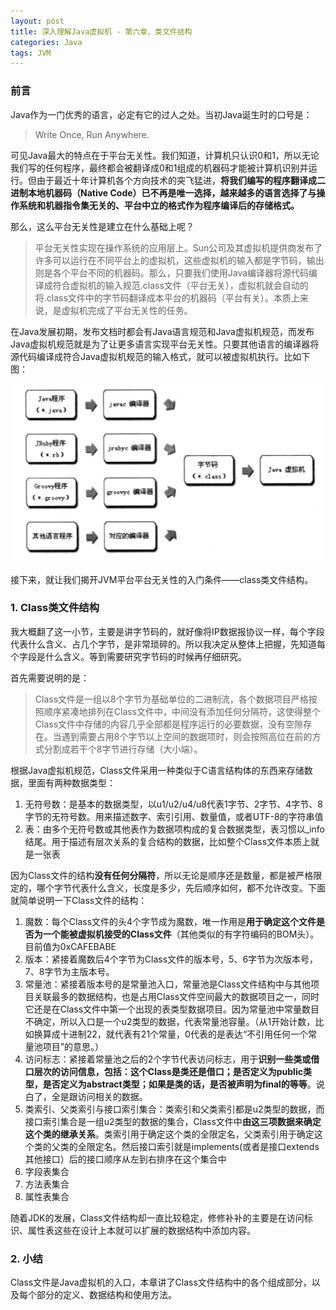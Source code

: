 ```yaml
---
layout: post
title: 深入理解Java虚拟机 - 第六章、类文件结构
categories: Java
tags: JVM
---
```


### 前言

Java作为一门优秀的语言，必定有它的过人之处。当初Java诞生时的口号是：

> Write Once, Run Anywhere.

可见Java最大的特点在于平台无关性。我们知道，计算机只认识0和1，所以无论我们写的任何程序，最终都会被翻译成0和1组成的机器码才能被计算机识别并运行。但由于最近十年计算机各个方向技术的突飞猛进，**将我们编写的程序翻译成二进制本地机器码（Native Code）已不再是唯一选择，越来越多的语言选择了与操作系统和机器指令集无关的、平台中立的格式作为程序编译后的存储格式。**

那么，这么平台无关性是建立在什么基础上呢？

> 平台无关性实现在操作系统的应用层上。Sun公司及其虚拟机提供商发布了许多可以运行在不同平台上的虚拟机，这些虚拟机的输入都是字节码，输出则是各个平台不同的机器码。那么，只要我们使用Java编译器将源代码编译成符合虚拟机的输入规范.class文件（平台无关），虚拟机就会自动的将.class文件中的字节码翻译成本平台的机器码（平台有关）。本质上来说，是虚拟机完成了平台无关性的任务。

在Java发展初期，发布文档时都会有Java语言规范和Java虚拟机规范，而发布Java虚拟机规范就是为了让更多语言实现平台无关性。只要其他语言的编译器将源代码编译成符合Java虚拟机规范的输入格式，就可以被虚拟机执行。比如下图：

![img](../image/jvm_language.jpg)

接下来，就让我们揭开JVM平台平台无关性的入门条件——class类文件结构。

### 1. Class类文件结构

我大概翻了这一小节，主要是讲字节码的，就好像将IP数据报协议一样，每个字段代表什么含义、占几个字节，是非常琐碎的。所以我决定从整体上把握，先知道每个字段是什么含义。等到需要研究字节码的时候再仔细研究。

首先需要说明的是：

> Class文件是一组以8个字节为基础单位的二进制流，各个数据项目严格按照顺序紧凑地排列在Class文件中，中间没有添加任何分隔符，这使得整个Class文件中存储的内容几乎全部都是程序运行的必要数据，没有空隙存在。当遇到需要占用8个字节以上空间的数据项时，则会按照高位在前的方式分割成若干个8字节进行存储（大小端）。

根据Java虚拟机规范，Class文件采用一种类似于C语言结构体的东西来存储数据，里面有两种数据类型：

1. 无符号数：是基本的数据类型，以u1/u2/u4/u8代表1字节、2字节、4字节、8字节的无符号数。用来描述数字、索引引用、数量值，或者UTF-8的字符串值
2. 表：由多个无符号数或其他表作为数据项构成的复合数据类型，表习惯以_info结尾。用于描述有层次关系的复合结构的数据，比如整个Class文件本质上就是一张表

因为Class文件的结构**没有任何分隔符**，所以无论是顺序还是数量，都是被严格限定的，哪个字节代表什么含义，长度是多少，先后顺序如何，都不允许改变。下面就简单说明一下Class文件的结构：

1. 魔数：每个Class文件的头4个字节成为魔数，唯一作用是**用于确定这个文件是否为一个能被虚拟机接受的Class文件**（其他类似的有字符编码的BOM头）。目前值为0xCAFEBABE
2. 版本：紧接着魔数后4个字节为Class文件的版本号，5、6字节为次版本号，7、8字节为主版本号。
3. 常量池：紧接着版本号的是常量池入口，常量池是Class文件结构中与其他项目关联最多的数据结构，也是占用Class文件空间最大的数据项目之一，同时它还是在Class文件中第一个出现的表类型数据项目。因为常量池中常量数目不确定，所以入口是一个u2类型的数据，代表常量池容量。（从1开始计数，比如换算成十进制22，就代表有21个常量，0代表的是表达“不引用任何一个常量池项目”的意思。）
4. 访问标志：紧接着常量池之后的2个字节代表访问标志，用于**识别一些类或借口层次的访问信息，包括：这个Class是类还是借口；是否定义为public类型，是否定义为abstract类型；如果是类的话，是否被声明为final的等等**。说白了，全是跟访问相关的数据。
5. 类索引、父类索引与接口索引集合：类索引和父类索引都是u2类型的数据，而接口索引集合是一组u2类型的数据的集合，Class文件中**由这三项数据来确定这个类的继承关系**。类索引用于确定这个类的全限定名，父类索引用于确定这个类的父类的全限定名。然后接口索引就是implements(或者是接口extends其他接口）后的接口顺序从左到右排序在这个集合中
6. 字段表集合
7. 方法表集合
8. 属性表集合

随着JDK的发展，Class文件结构却一直比较稳定，修修补补的主要是在访问标识、属性表这些在设计上本就可以扩展的数据结构中添加内容。

### 2. 小结

Class文件是Java虚拟机的入口，本章讲了Class文件结构中的各个组成部分，以及每个部分的定义、数据结构和使用方法。
